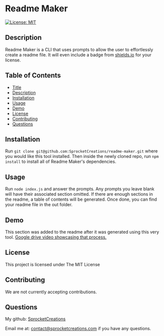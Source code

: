 # Readme Maker

[![License: MIT](https://img.shields.io/badge/License-MIT-yellow.svg)](https://opensource.org/licenses/MIT)
## Description

Readme Maker is a CLI that uses prompts to allow the user to effortlessly create a readme file. It will even include a badge from [shields.io](https://shields.io/) for your license.

## Table of Contents

- [Title](#title)
- [Description](#description)
- [Installation](#installation)
- [Usage](#usage)
- [Demo](#demo)
- [License](#license)
- [Contributing](#contributing)
- [Questions](#questions)


## Installation

Run `git clone git@github.com:SprocketCreations/readme-maker.git` where you would like this tool installed. Then inside the newly cloned repo, run `npm install` to install all of Readme Maker's dependencies.

## Usage

Run `node index.js` and answer the prompts. Any prompts you leave blank will have their associated section omitted. If there are enough sections in the readme, a table of contents will be generated. Once done, you can find your readme file in the out folder.

## Demo

This section was added to the readme after it was generated using this very tool.
[Google drive video showcasing that process.](https://drive.google.com/file/d/1WsAsiyBsjIJeQzAvt-_0nuhEeH56TVv4/view?usp=sharing)

## License

This project is licensed under The MIT License

## Contributing

We are not currently accepting contributions.

## Questions

My github: [SprocketCreations](https://github.com/SprocketCreations)

Email me at: <contact@sprocketcreations.com> if you have any questions.



